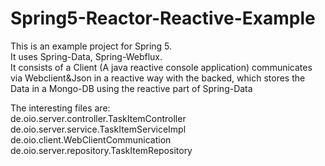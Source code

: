# Spring5-Reactor-Reactive-Example
This is an example project for Spring 5.<br> It uses Spring-Data, Spring-Webflux. <br>It consists of a Client (A java reactive console application) communicates via Webclient&amp;Json in a reactive way with the backed, which stores the Data in a Mongo-DB using the reactive part of Spring-Data

The interesting files are: <br>
de.oio.server.controller.TaskItemController<br>
de.oio.server.service.TaskItemServiceImpl<br>
de.oio.client.WebClientCommunication<br>
de.oio.server.repository.TaskItemRepository<br>
